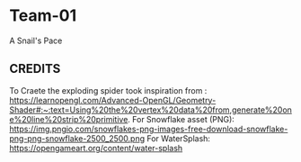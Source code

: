 # Team-01
A Snail's Pace

## CREDITS
To Craete the exploding spider took inspiration from :
https://learnopengl.com/Advanced-OpenGL/Geometry-Shader#:~:text=Using%20the%20vertex%20data%20from,generate%20one%20line%20strip%20primitive.
For Snowflake asset (PNG): https://img.pngio.com/snowflakes-png-images-free-download-snowflake-png-png-snowflake-2500_2500.png
For WaterSplash: https://opengameart.org/content/water-splash
